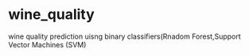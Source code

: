 # wine_quality
wine quality prediction uisng binary classifiers(Rnadom Forest,Support Vector Machines (SVM)
